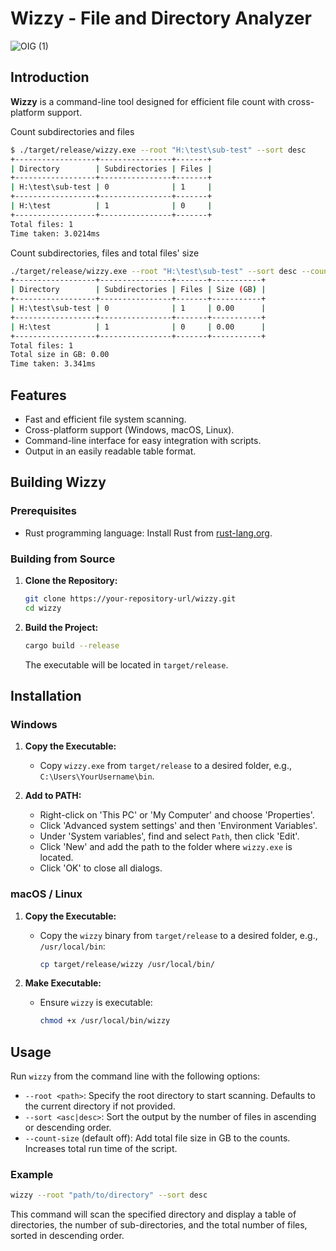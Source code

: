 # Wizzy - File and Directory Analyzer

![OIG (1)](https://github.com/skirdey/wizzy/assets/5145792/18bdc7f4-8ede-4c95-a807-61dc77ebdf45)


## Introduction

**Wizzy** is a command-line tool designed for efficient file count with cross-platform support.  

Count subdirectories and files
```bash
$ ./target/release/wizzy.exe --root "H:\test\sub-test" --sort desc
+------------------+----------------+-------+
| Directory        | Subdirectories | Files |
+------------------+----------------+-------+
| H:\test\sub-test | 0              | 1     |
+------------------+----------------+-------+
| H:\test          | 1              | 0     |
+------------------+----------------+-------+
Total files: 1
Time taken: 3.0214ms
```


Count subdirectories, files and total files' size
```bash
./target/release/wizzy.exe --root "H:\test\sub-test" --sort desc --count-size
+------------------+----------------+-------+-----------+
| Directory        | Subdirectories | Files | Size (GB) |
+------------------+----------------+-------+-----------+
| H:\test\sub-test | 0              | 1     | 0.00      |
+------------------+----------------+-------+-----------+
| H:\test          | 1              | 0     | 0.00      |
+------------------+----------------+-------+-----------+
Total files: 1
Total size in GB: 0.00
Time taken: 3.341ms

```

## Features

- Fast and efficient file system scanning.
- Cross-platform support (Windows, macOS, Linux).
- Command-line interface for easy integration with scripts.
- Output in an easily readable table format.

## Building Wizzy

### Prerequisites

- Rust programming language: Install Rust from [rust-lang.org](https://www.rust-lang.org/).

### Building from Source

1. **Clone the Repository:**
   ```sh
   git clone https://your-repository-url/wizzy.git
   cd wizzy
   ```

2. **Build the Project:**
   ```sh
   cargo build --release
   ```
   The executable will be located in `target/release`.

## Installation

### Windows

1. **Copy the Executable:**
    - Copy `wizzy.exe` from `target/release` to a desired folder, e.g., `C:\Users\YourUsername\bin`.

2. **Add to PATH:**
    - Right-click on 'This PC' or 'My Computer' and choose 'Properties'.
    - Click 'Advanced system settings' and then 'Environment Variables'.
    - Under 'System variables', find and select `Path`, then click 'Edit'.
    - Click 'New' and add the path to the folder where `wizzy.exe` is located.
    - Click 'OK' to close all dialogs.

### macOS / Linux

1. **Copy the Executable:**
    - Copy the `wizzy` binary from `target/release` to a desired folder, e.g., `/usr/local/bin`:
      ```sh
      cp target/release/wizzy /usr/local/bin/
      ```

2. **Make Executable:**
    - Ensure `wizzy` is executable:
      ```sh
      chmod +x /usr/local/bin/wizzy
      ```

## Usage

Run `wizzy` from the command line with the following options:

- `--root <path>`: Specify the root directory to start scanning. Defaults to the current directory if not provided.
- `--sort <asc|desc>`: Sort the output by the number of files in ascending or descending order.
- `--count-size` (default off): Add total file size in GB to the counts. Increases total run time of the script.

### Example

```sh
wizzy --root "path/to/directory" --sort desc
```

This command will scan the specified directory and display a table of directories, the number of sub-directories, and the total number of files, sorted in descending order.
